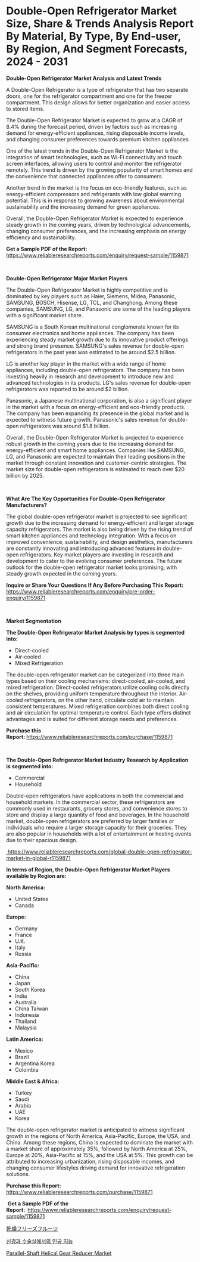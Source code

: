 <p><h1>Double-Open Refrigerator Market Size, Share & Trends Analysis Report By Material, By Type, By End-user, By Region, And Segment Forecasts, 2024 - 2031</h1></p><p><strong>Double-Open Refrigerator Market Analysis and Latest Trends</strong></p>
<p><p>A Double-Open Refrigerator is a type of refrigerator that has two separate doors, one for the refrigerator compartment and one for the freezer compartment. This design allows for better organization and easier access to stored items.</p><p>The Double-Open Refrigerator Market is expected to grow at a CAGR of 8.4% during the forecast period, driven by factors such as increasing demand for energy-efficient appliances, rising disposable income levels, and changing consumer preferences towards premium kitchen appliances. </p><p>One of the latest trends in the Double-Open Refrigerator Market is the integration of smart technologies, such as Wi-Fi connectivity and touch screen interfaces, allowing users to control and monitor the refrigerator remotely. This trend is driven by the growing popularity of smart homes and the convenience that connected appliances offer to consumers.</p><p>Another trend in the market is the focus on eco-friendly features, such as energy-efficient compressors and refrigerants with low global warming potential. This is in response to growing awareness about environmental sustainability and the increasing demand for green appliances.</p><p>Overall, the Double-Open Refrigerator Market is expected to experience steady growth in the coming years, driven by technological advancements, changing consumer preferences, and the increasing emphasis on energy efficiency and sustainability.</p></p>
<p><strong>Get a Sample PDF of the Report:&nbsp;</strong> <a href="https://www.reliableresearchreports.com/enquiry/request-sample/1159871">https://www.reliableresearchreports.com/enquiry/request-sample/1159871</a></p>
<p>&nbsp;</p>
<p><strong>Double-Open Refrigerator Major Market Players</strong></p>
<p><p>The Double-Open Refrigerator Market is highly competitive and is dominated by key players such as Haier, Siemens, Midea, Panasonic, SAMSUNG, BOSCH, Hisense, LG, TCL, and Changhong. Among these companies, SAMSUNG, LG, and Panasonic are some of the leading players with a significant market share.</p><p>SAMSUNG is a South Korean multinational conglomerate known for its consumer electronics and home appliances. The company has been experiencing steady market growth due to its innovative product offerings and strong brand presence. SAMSUNG's sales revenue for double-open refrigerators in the past year was estimated to be around $2.5 billion.</p><p>LG is another key player in the market with a wide range of home appliances, including double-open refrigerators. The company has been investing heavily in research and development to introduce new and advanced technologies in its products. LG's sales revenue for double-open refrigerators was reported to be around $2 billion.</p><p>Panasonic, a Japanese multinational corporation, is also a significant player in the market with a focus on energy-efficient and eco-friendly products. The company has been expanding its presence in the global market and is expected to witness future growth. Panasonic's sales revenue for double-open refrigerators was around $1.8 billion.</p><p>Overall, the Double-Open Refrigerator Market is projected to experience robust growth in the coming years due to the increasing demand for energy-efficient and smart home appliances. Companies like SAMSUNG, LG, and Panasonic are expected to maintain their leading positions in the market through constant innovation and customer-centric strategies. The market size for double-open refrigerators is estimated to reach over $20 billion by 2025.</p></p>
<p>&nbsp;</p>
<p><strong>What Are The Key Opportunities For Double-Open Refrigerator Manufacturers?</strong></p>
<p><p>The global double-open refrigerator market is projected to see significant growth due to the increasing demand for energy-efficient and larger storage capacity refrigerators. The market is also being driven by the rising trend of smart kitchen appliances and technology integration. With a focus on improved convenience, sustainability, and design aesthetics, manufacturers are constantly innovating and introducing advanced features in double-open refrigerators. Key market players are investing in research and development to cater to the evolving consumer preferences. The future outlook for the double-open refrigerator market looks promising, with steady growth expected in the coming years.</p></p>
<p><strong>Inquire or Share Your Questions If Any Before Purchasing This Report:</strong> <a href="https://www.reliableresearchreports.com/enquiry/pre-order-enquiry/1159871">https://www.reliableresearchreports.com/enquiry/pre-order-enquiry/1159871</a></p>
<p>&nbsp;</p>
<p><strong>Market Segmentation</strong></p>
<p><strong>The Double-Open Refrigerator Market Analysis by types is segmented into:</strong></p>
<p><ul><li>Direct-cooled</li><li>Air-cooled</li><li>Mixed Refrigeration</li></ul></p>
<p><p>The double-open refrigerator market can be categorized into three main types based on their cooling mechanisms: direct-cooled, air-cooled, and mixed refrigeration. Direct-cooled refrigerators utilize cooling coils directly on the shelves, providing uniform temperature throughout the interior. Air-cooled refrigerators, on the other hand, circulate cold air to maintain consistent temperatures. Mixed refrigeration combines both direct cooling and air circulation for optimal temperature control. Each type offers distinct advantages and is suited for different storage needs and preferences.</p></p>
<p><strong>Purchase this Report:&nbsp;</strong><a href="https://www.reliableresearchreports.com/purchase/1159871">https://www.reliableresearchreports.com/purchase/1159871</a></p>
<p>&nbsp;</p>
<p><strong>The Double-Open Refrigerator Market Industry Research by Application is segmented into:</strong></p>
<p><ul><li>Commercial</li><li>Household</li></ul></p>
<p><p>Double-open refrigerators have applications in both the commercial and household markets. In the commercial sector, these refrigerators are commonly used in restaurants, grocery stores, and convenience stores to store and display a large quantity of food and beverages. In the household market, double-open refrigerators are preferred by larger families or individuals who require a larger storage capacity for their groceries. They are also popular in households with a lot of entertainment or hosting events due to their spacious design.</p></p>
<p><a href="https://www.reliableresearchreports.com/global-double-open-refrigerator-market-in-global-r1159871">&nbsp;https://www.reliableresearchreports.com/global-double-open-refrigerator-market-in-global-r1159871</a></p>
<p><strong>In terms of Region, the Double-Open Refrigerator Market Players available by Region are:</strong></p>
<p>
    <p> <strong> North America: </strong>
        <ul>
            <li>United States</li>
            <li>Canada</li>
        </ul>
        </p> 
    <p> <strong> Europe: </strong>
        <ul>
            <li>Germany</li>
            <li>France</li>
            <li>U.K.</li>
            <li>Italy</li>
            <li>Russia</li>
        </ul>
        </p> 
    <p> <strong> Asia-Pacific: </strong>
        <ul>
            <li>China</li>
            <li>Japan</li>
            <li>South Korea</li>
            <li>India</li>
            <li>Australia</li>
            <li>China Taiwan</li>
            <li>Indonesia</li>
            <li>Thailand</li>
            <li>Malaysia</li>
        </ul>
        </p> 
    <p> <strong> Latin America: </strong>
        <ul>
            <li>Mexico</li>
            <li>Brazil</li>
            <li>Argentina Korea</li>
            <li>Colombia</li>
        </ul>
        </p> 
    <p> <strong> Middle East & Africa: </strong>
        <ul>
            <li>Turkey</li>
            <li>Saudi</li>
            <li>Arabia</li>
            <li>UAE</li>
            <li>Korea</li>
        </ul>
    </p>
    </p>
<p><p>The double-open refrigerator market is anticipated to witness significant growth in the regions of North America, Asia-Pacific, Europe, the USA, and China. Among these regions, China is expected to dominate the market with a market share of approximately 35%, followed by North America at 25%, Europe at 20%, Asia-Pacific at 15%, and the USA at 5%. This growth can be attributed to increasing urbanization, rising disposable incomes, and changing consumer lifestyles driving demand for innovative refrigeration solutions.</p></p>
<p><strong>Purchase this Report: </strong><a href="https://www.reliableresearchreports.com/purchase/1159871">https://www.reliableresearchreports.com/purchase/1159871</a></p>
<p>&nbsp;<strong>Get a Sample PDF of the Report:&nbsp;&nbsp;</strong><a href="https://www.reliableresearchreports.com/enquiry/request-sample/1159871">https://www.reliableresearchreports.com/enquiry/request-sample/1159871</a></p>
<p><strong></strong></p>
<p><p><a href="https://github.com/WhitneyMurphy1982/Market-Research-Report-List-1/blob/main/640769788640.md">乾燥フリーズフルーツ</a></p><p><a href="https://github.com/Tristiarton768456/Market-Research-Report-List-1/blob/main/937418481273.md">신경과 수술실에서의 인공 지능</a></p><p><a href="https://github.com/edytherolanlouisejk1miz0wig/Market-Research-Report-List-2/blob/main/parallel-shaft-helical-gear-reducer-market.md">Parallel-Shaft Helical Gear Reducer Market</a></p></p>